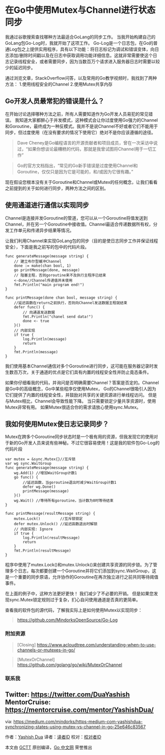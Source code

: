 # 在Go中使用Mutex与Channel进行状态同步

我通过谷歌搜索查找哪种方法最适合GoLang的同步工作。 当我开始构建自己的GoLang包Go-Log时，我就开始了这项工作。 Go-Log是一个日志包，在Go的普通Log包之上提供实用程序，具有以下功能：将日志标记为调试和错误变体，向日志添加/删除时间戳以及在日志中获取调用功能详细信息。这就非常需要使这个日志记录线程安全，或者需要同步，因为当数百万个请求进入服务器日志时需要以较少的延迟同步。

通过浏览文章，StackOverflow问答，以及常用的Go教学视频时，我找到了两种方法：
1.使用线程安全的Channel
2.使用Mutex共享内存

## Go开发人员最常犯的错误是什么？

在开始讨论选择哪种方法之前，所有人需要知道作为Go开发人员易犯的常见错误。 我知道大家都醉心于并发模式，这种模式会让你过度使用Go强力的Channel和Goroutine，最终成为一种反模式。我并不是说Channel不好或者它们不能用于同步，但过度使用（在没有要求的情况下使用它）绝对不是你应该遵循的途径。

>Dave Cheney是Go编程语言的开源贡献者和项目成员，曾在一次采访中说过，“如果你想谈论最糟糕的代码，那就是我曾试图将Channel用于一切工作”

>Go的官方文档指出，“常见的Go新手错误是过度使用Channel和Goroutine，仅仅只是因为它是可能的，和/或因为它很有趣。”

现在假设您根本没有关于Goroutine和Channel或Mutex的任何概念，让我们看看之前提到的关于如何进行同步，两种方法之间的区别。
## 使用通道进行通信以实现同步

Channel是连接并发Goroutine的管道，您可以从一个Goroutine将值发送到Channel，并在另一个Goroutine中接收值。Channel最适合传递数据所有权，分发工作单元和传递异步结果等情况。

让我们利用Channel来实现GoLang包的同步（目的是使日志同步工作并保证线程安全），下面是我之前写的包中的代码片段。
```
func generateMessage(message string) {
	// 建立布尔型缓冲Channel
	done := make(chan bool, 1)
	go printMessage(done, message)
	// 阻塞主程，否则goroutine来不及执行主程序已结束
	<-done//Channel传递值并未使用
	fmt.Println("main program end!")
}

func printMessage(done chan bool, message string) {
	//延迟函数在return之前执行，否则向Channel发送数据主程就结束
	defer func() {
		// 向通道发送数据
		fmt.Println("chanel send data!")
		done <- true
	}()
	// 内部实现
	if true {
		log.Println(message)
		return
	}
	fmt.Println(message)
}
```

我们使用基本Channel通信对多个Goroutine进行同步，这可能在服务器记录时发生数百万次，关于通道的优点是它们具有内置的线程安全性并防止竟态条件。

如果你仔细看我的代码，并询问是否明确需要Channel？答案是否定的。Channel是Go中的高级概念，Go中某些程序仅使用Mutex， Go的Channel很吸引人因为它们提供了内置的线程安全性，并鼓励对共享的关键资源进行单线程访问。 但是与Mutex相比，Channel会导致性能下降。 当只需要锁定少量共享资源时，使用Mutex非常有用。 如果Mutex很适合你的需求请放心使用sync.Mutex。

## 我如何使用Mutex使日志记录同步？

Mutex在跨多个Goroutine同步状态时是一个极有用的资源，但我发现它的使用对于新的Go开发人员来说有些神秘。不过它很容易使用！这是我的软件包Go-Log的代码片段
```
var mutex = &sync.Mutex{}//互斥锁
var wg sync.WaitGroup
func generateMessage(message string) {
	wg.Add(1) //增加WaitGroup计数1
	go func() {
		//延迟函数，当goroutine退出时减少WaitGroup计数1
		defer wg.Done()
		printMessage(message)
	}()
	wg.Wait() //等待所有goroutine，当计数为0时等待结束
}

func printMessage(resultMessage string) {
	mutex.Lock()         //互斥锁锁定
	defer mutex.Unlock() //延迟函数退出时解锁
	// 内部实现: Ignore
	if true {
		log.Println(resultMessage)
		return
	}
	fmt.Println(resultMessage)
}
```
程序中使用了mutex.Lock()和mutex.Unlock()来创建共享资源的同步锁。为了管理多个日志，每次都要创建一个Goroutine并将它们添加到sync.WaitGroup，这是一个重要的同步原语，允许协作的Goroutine在再次独立进行之前共同等待阈值事件。

在上面的例子中，这种方法更好更快！ 我们减少了不必要的开销。 但是如果您发现sync.Mutex锁定规则过于复杂，扪心自问使用通道是否真的更简单。

查看我的软件包的源代码，了解我实际上是如何使用Mutex以实现同步：
>https://github.com/MindorksOpenSource/Go-Log

### 附加资源

>[Closing]
https://www.acloudtree.com/understanding-when-to-use-channels-or-mutexes-in-go/

>[MutexOrChannel]
https://github.com/golang/go/wiki/MutexOrChannel

### 联系我

Twitter: https://twitter.com/DuaYashish
MentorCruise: https://mentorcruise.com/mentor/YashishDua/
---

via: https://medium.com/mindorks/https-medium-com-yashishdua-synchronizing-states-using-mutex-vs-channel-in-go-25e646c83567

作者：[Yashish Dua](https://medium.com/@yashishdua)
译者：[译者ID](https://github.com/weiwg521)
校对：[校对者ID](https://github.com/校对者ID)

本文由 [GCTT](https://github.com/studygolang/GCTT) 原创编译，[Go 中文网](https://studygolang.com/) 荣誉推出
